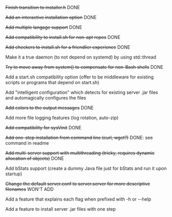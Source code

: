 ~~Finish transition to installer.h~~ DONE

~~Add an interactive installation option~~ DONE

~~Add multiple langage support~~ DONE

~~Add compatibility to install.sh for non-apt repos~~ DONE

~~Add checkers to install.sh for a friendlier experience~~ DONE

Make it a true daemon (to not depend on systemd) by using std::thread

~~Try to move away from system() to compensate for non-Bash shells~~ DONE

Add a start.sh compatibility option (offer to be middleware for existing scripts or programs that depend on start.sh)

Add "intelligent configuration" which detects for existing server .jar files and automagically configures the files

~~Add colors to the output messages~~ DONE

Add more file logging features (log rotation, auto-zip)

~~Add compatibility for sysVinit~~ DONE

~~Add one-step installation from command line (curl, wget?)~~ DONE: see command in readme

~~Add multi-server support with multithreading (tricky, requires dynamic allocation of objects)~~ DONE

Add bStats support (create a dummy Java file just for bStats and run it upon startup)

~~Change the default server.conf to server.server for more descriptive filenames~~ WON'T ADD

Add a feature that explains each flag when prefixed with -h or --help

Add a feature to install server .jar files with one step
